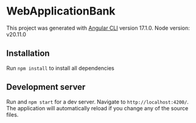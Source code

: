 # WebApplicationBank

This project was generated with [Angular CLI](https://github.com/angular/angular-cli) version 17.1.0.
Node version: v20.11.0

## Installation

Run `npm install` to install all dependencies

## Development server

Run and `npm start` for a dev server. Navigate to `http://localhost:4200/`. The application will automatically reload if you change any of the source files.
